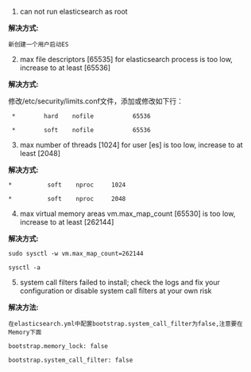 1.  can not run elasticsearch as root

**解决方式:**

    新创建一个用户启动ES

2. max file descriptors [65535] for elasticsearch process is too low, increase to at least [65536]

 **解决方式:**

 修改/etc/security/limits.conf文件，添加或修改如下行：

     *        hard    nofile           65536

     *        soft    nofile           65536

3. max number of threads [1024] for user [es] is too low, increase to at least [2048]

**解决方式:**

    *          soft    nproc     1024

    *          soft    nproc     2048

4. max virtual memory areas vm.max_map_count [65530] is too low, increase to at least [262144]

**解决方式:**

    sudo sysctl -w vm.max_map_count=262144

    sysctl -a

5. system call filters failed to install; check the logs and fix your configuration or disable system call filters at your own risk

**解决方法:**

    在elasticsearch.yml中配置bootstrap.system_call_filter为false,注意要在Memory下面

    bootstrap.memory_lock: false

    bootstrap.system_call_filter: false
